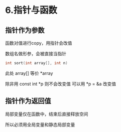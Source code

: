 # 6.指针与函数

## 指针作为参数
函数对值进行copy，用指针会改值


数组名做形参，会被直接当指针


```c++
int sort(int array[], int n)
```
此处 array[] 等价 *array

除非用 const int *p 则不会改变值
可以用 *p = &a 改变值 

## 指针作为返回值
局部变量仅在函数中，结束后直接释放空间

所以必须用全局变量和静态局部变量




